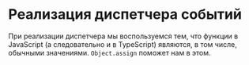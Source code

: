 # Реализация диспетчера событий

При реализации диспетчера мы воспользуемся тем, что функции в JavaScript (а следовательно и в TypeScript) являются, в том числе, 
обычными значениями. `Object.assign` поможет нам в этом.
